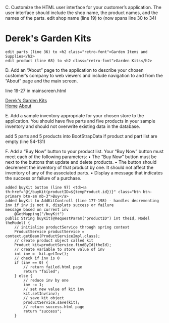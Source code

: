 C.  Customize the HTML user interface for your customer’s application. The user interface should include the shop name, 
the product names, and the names of the parts.
    edit shop name (line 19) to (now spans line 30 to 34)     
<h1 class="letter-bounce">
    <span>D</span><span>e</span><span>r</span><span>e</span><span>k</span><span>'</span><span>s</span>
    <span> </span><span>G</span><span>a</span><span>r</span><span>d</span><span>e</span><span>n</span>
    <span> </span><span>K</span><span>i</span><span>t</span><span>s</span>
</h1>

    edit parts (line 36) to <h2 class="retro-font">Garden Items and Supplies</h2>
    edit product (line 68) to <h2 class="retro-font">Garden Kits</h2>

D.  Add an “About” page to the application to describe your chosen customer’s company to web viewers and include 
navigation to and from the “About” page and the main screen.

line 19-27 in mainscreen.html
<nav class="navbar navbar-expand-lg navbar-light mb-4">
    <div class="container-fluid">
        <a class="navbar-brand" href="/">Derek's Garden Kits</a>
        <div class="navbar-nav">
            <a class="nav-link" href="/">Home</a>
            <a class="nav-link active" href="/about">About</a>
        </div>
    </div>
</nav>

E.  Add a sample inventory appropriate for your chosen store to the application. You should have five parts and five 
products in your sample inventory and should not overwrite existing data in the database.

add 5 parts and 5 products into BootStrapData if product and part list are empty (line 54-131)

F.  Add a “Buy Now” button to your product list. Your “Buy Now” button must meet each of the following parameters:
•  The “Buy Now” button must be next to the buttons that update and delete products.
• The button should decrement the inventory of that product by one. It should not affect the inventory of any of the associated parts.
•  Display a message that indicates the success or failure of a purchase.

    added buyKit button (line 97) <td><a th:href="@{/buyKit(productID=${tempProduct.id})}" class="btn btn-primary btn-sm mb-3">Buy</a>
    added buyKit to AddKitControll (line 177-198) - handles decrementing inv if inv is not 0, displats success or failure 
    message based on current inv
        @GetMapping("/buyKit")
    public String buyKit(@RequestParam("productID") int theId, Model theModel) {
        // initialize productService through spring context
        ProductService productService = context.getBean(ProductServiceImpl.class);
        // create product object called kit
        Product kit=productService.findById(theId);
        // create variable to store value of inv
        int inv =  kit.getInv();
        // check if inv is 0
        if (inv == 0) {
            // return failed.html page
            return "failed";
        } else {
            // reduce inv by one
            inv -= 1;
            // set new value of kit inv
            kit.setInv(inv);
            // save kit object
            productService.save(kit);
            // return success.html page
            return "success";
        }

    

